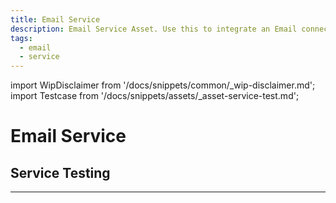```yaml
---
title: Email Service
description: Email Service Asset. Use this to integrate an Email connection.
tags:
  - email
  - service
---
```


import WipDisclaimer from '/docs/snippets/common/_wip-disclaimer.md';
import Testcase from '/docs/snippets/assets/_asset-service-test.md';

# Email Service

## Service Testing

<Testcase></Testcase>

---

<WipDisclaimer></WipDisclaimer>

